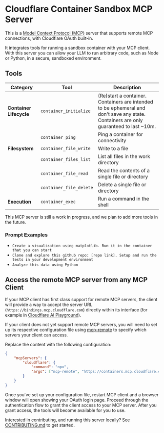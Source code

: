 # Cloudflare Container Sandbox MCP Server

This is a [Model Context Protocol (MCP)](https://modelcontextprotocol.io/introduction) server that supports remote MCP connections, with Cloudflare OAuth built-in.

It integrates tools for running a sandbox container with your MCP client. With this server you can allow your LLM to run arbitrary code, such as Node or Python, in a secure, sandboxed environment.

## Tools

| **Category**            | **Tool**                | **Description**                                                                                                                       |
| ----------------------- | ----------------------- | ------------------------------------------------------------------------------------------------------------------------------------- |
| **Container Lifecycle** | `container_initialize`  | (Re)start a container. Containers are intended to be ephemeral and don't save any state. Containers are only guaranteed to last ~10m. |
|                         | `container_ping`        | Ping a container for connectivity                                                                                                     |
| **Filesystem**          | `container_file_write`  | Write to a file                                                                                                                       |
|                         | `container_files_list`  | List all files in the work directory                                                                                                  |
|                         | `container_file_read`   | Read the contents of a single file or directory                                                                                       |
|                         | `container_file_delete` | Delete a single file or directory                                                                                                     |
| **Execution**           | `container_exec`        | Run a command in the shell                                                                                                            |

This MCP server is still a work in progress, and we plan to add more tools in the future.

### Prompt Examples

- `Create a visualization using matplotlib. Run it in the container that you can start`
- `Clone and explore this github repo: [repo link]. Setup and run the tests in your development environment`
- `Analyze this data using Python`

## Access the remote MCP server from any MCP Client

If your MCP client has first class support for remote MCP servers, the client will provide a way to accept the server URL (`https://bindings.mcp.cloudflare.com`) directly within its interface (for example in [Cloudflare AI Playground](https://playground.ai.cloudflare.com/)).

If your client does not yet support remote MCP servers, you will need to set up its respective configuration file using [mcp-remote](https://www.npmjs.com/package/mcp-remote) to specify which servers your client can access.

Replace the content with the following configuration:

```json
{
	"mcpServers": {
		"cloudflare": {
			"command": "npx",
			"args": ["mcp-remote", "https://containers.mcp.cloudflare.com/mcp"]
		}
	}
}
```

Once you've set up your configuration file, restart MCP client and a browser window will open showing your OAuth login page. Proceed through the authentication flow to grant the client access to your MCP server. After you grant access, the tools will become available for you to use.

Interested in contributing, and running this server locally? See [CONTRIBUTING.md](CONTRIBUTING.md) to get started.
